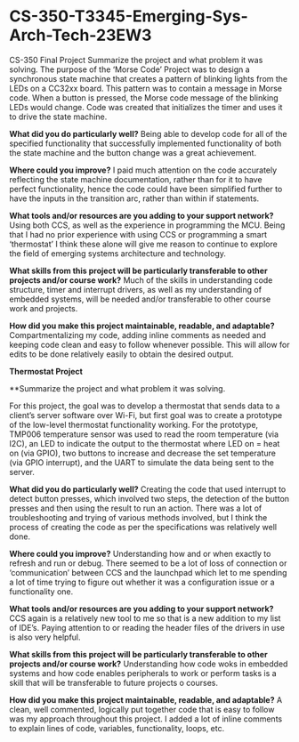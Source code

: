 # CS-350-T3345-Emerging-Sys-Arch-Tech-23EW3
CS-350 Final Project 
Summarize the project and what problem it was solving.
The purpose of the ‘Morse Code’ Project was to design a synchronous state machine that creates a pattern of blinking lights from the LEDs on a CC32xx board. This pattern was to contain a message in Morse code. When a button is pressed, the Morse code message of the blinking LEDs would change. Code was created that initializes the timer and uses it to drive the state machine.

**What did you do particularly well?**
Being able to develop code for all of the specified functionality that successfully implemented functionality of both the state machine and the button change was a great achievement. 

**Where could you improve?**
I paid much attention on the code accurately reflecting the state machine documentation, rather than for it to have perfect functionality, hence the code could have been simplified further to have the inputs in the transition arc, rather than within if statements.

**What tools and/or resources are you adding to your support network?**
Using both CCS, as well as the experience in programming the MCU. Being that I had no prior experience with using CCS or programming a smart ‘thermostat’ I think these alone will give me reason to continue to explore the field of emerging systems architecture and technology. 

**What skills from this project will be particularly transferable to other projects and/or course work?**
Much of the skills in understanding code structure, timer and interrupt drivers, as well as my understanding of embedded systems, will be needed and/or transferable to other course work and projects.

**How did you make this project maintainable, readable, and adaptable?**
Compartmentalizing my code, adding inline comments as needed and keeping code clean and easy to follow whenever possible. This will allow for edits to be done relatively easily to obtain the desired output.

**Thermostat Project**

**Summarize the project and what problem it was solving.

For this project, the goal was to develop a thermostat that sends data to a client’s server software over Wi-Fi, but first goal was to create a prototype of the low-level thermostat functionality working. For the prototype, TMP006 temperature sensor was used to read the room temperature (via I2C), an LED to indicate the output to the thermostat where LED on = heat on (via GPIO), two buttons to increase and decrease the set temperature (via GPIO interrupt), and the UART to simulate the data being sent to the server.

**What did you do particularly well?**
Creating the code that used interrupt to detect button presses, which involved two steps, the detection of the button presses and then using the result to run an action. There was a lot of troubleshooting and trying of various methods involved, but I think the process of creating the code as per the specifications was relatively well done. 


**Where could you improve?**
Understanding how and or when exactly to refresh and run or debug. There seemed to be a lot of loss of connection or ‘communication’ between CCS and the launchpad which let to me spending a lot of time trying to figure out whether it was a configuration issue or a functionality one. 

**What tools and/or resources are you adding to your support network?**
CCS again is  a relatively new tool to me so that is a new addition to my list of IDE’s. Paying attention to or reading the header files of the drivers in use is also very helpful.

**What skills from this project will be particularly transferable to other projects and/or course work?**
Understanding how code woks in embedded systems and how code enables peripherals to work or perform tasks is a skill that will be transferable to future projects o courses.

**How did you make this project maintainable, readable, and adaptable?**
A clean, well commented, logically put together code that is easy to follow was my approach throughout this project. I added a lot of inline comments to explain lines of code, variables, functionality, loops, etc. 
